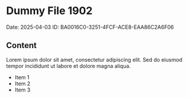 # Dummy File 1902

Date: 2025-04-03
ID: BA0016C0-3251-4FCF-ACE8-EAA86C2A6F06

## Content

Lorem ipsum dolor sit amet, consectetur adipiscing elit.
Sed do eiusmod tempor incididunt ut labore et dolore magna aliqua.

* Item 1
* Item 2
* Item 3
